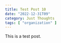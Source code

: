```yaml
---
title: Test Post 10
date: "2022-12-31T09"
category: Just Thoughts
tags: [ "organization" ]
---
```


This is a test post.
